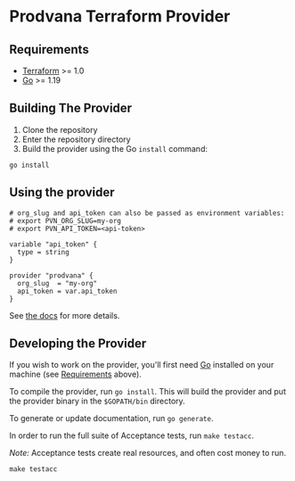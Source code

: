 # Prodvana Terraform Provider

## Requirements

- [Terraform](https://www.terraform.io/downloads.html) >= 1.0
- [Go](https://golang.org/doc/install) >= 1.19

## Building The Provider

1. Clone the repository
1. Enter the repository directory
1. Build the provider using the Go `install` command:

```shell
go install
```

## Using the provider

```
# org_slug and api_token can also be passed as environment variables:
# export PVN_ORG_SLUG=my-org
# export PVN_API_TOKEN=<api-token>

variable "api_token" {
  type = string
}

provider "prodvana" {
  org_slug  = "my-org"
  api_token = var.api_token
}
```

See [the docs](https://github.com/prodvana/terraform-provider-prodvana/blob/main/docs/index.md) for more details.


## Developing the Provider

If you wish to work on the provider, you'll first need [Go](http://www.golang.org) installed on your machine (see [Requirements](#requirements) above).

To compile the provider, run `go install`. This will build the provider and put the provider binary in the `$GOPATH/bin` directory.

To generate or update documentation, run `go generate`.

In order to run the full suite of Acceptance tests, run `make testacc`.

*Note:* Acceptance tests create real resources, and often cost money to run.

```shell
make testacc
```
